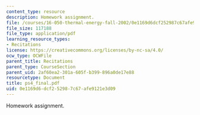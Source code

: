 ```yaml
---
content_type: resource
description: Homework assignment.
file: /courses/16-050-thermal-energy-fall-2002/0e1169d6dcf252987c67afe9121e3d09_ps4_final.pdf
file_size: 117188
file_type: application/pdf
learning_resource_types:
- Recitations
license: https://creativecommons.org/licenses/by-nc-sa/4.0/
ocw_type: OCWFile
parent_title: Recitations
parent_type: CourseSection
parent_uid: 2af60ea2-301a-605f-b399-896a0de17e88
resourcetype: Document
title: ps4_final.pdf
uid: 0e1169d6-dcf2-5298-7c67-afe9121e3d09
---
```

Homework assignment.
